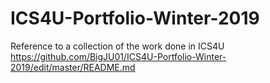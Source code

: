 # ICS4U-Portfolio-Winter-2019
Reference to a collection of the work done in ICS4U
https://github.com/BigJU01/ICS4U-Portfolio-Winter-2019/edit/master/README.md
